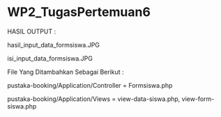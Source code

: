 # WP2_TugasPertemuan6
HASIL OUTPUT :

hasil_input_data_formsiswa.JPG

isi_input_data_formsiswa.JPG

File Yang Ditambahkan Sebagai Berikut :

pustaka-booking/Application/Controller = Formsiswa.php

pustaka-booking/Application/Views = view-data-siswa.php, view-form-siswa.php
